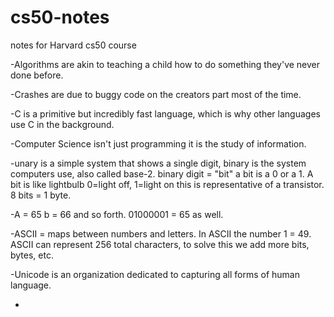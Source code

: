 # cs50-notes
 notes for Harvard cs50 course


-Algorithms are akin to teaching a child how to do something they've never done before.

-Crashes are due to buggy code on the creators part most of the time. 

-C is a primitive but incredibly fast language, which is why other languages use C in the background. 

-Computer Science isn't just programming it is the study of information.

-unary is a simple system that shows a single digit, binary is the system computers use, also called base-2. binary digit = "bit" a bit is a 0 or a 1. A bit is like lightbulb 0=light off,  1=light on this is representative of a transistor. 8 bits = 1 byte.

-A = 65 b = 66 and so forth. 01000001 = 65 as well.  

-ASCII = maps between numbers and letters. In ASCII the number 1 = 49. ASCII can represent 256 total characters, to solve this we add more bits, bytes, etc. 

-Unicode is an organization dedicated to capturing all forms of human language.

-